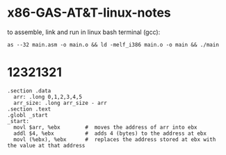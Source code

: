 # x86-GAS-AT&T-linux-notes

to assemble, link and run in linux bash terminal (gcc):

  `as --32 main.asm -o main.o && ld -melf_i386 main.o -o main && ./main`

# 12321321 #

````assembly
.section .data
  arr: .long 0,1,2,3,4,5
  arr_size: .long arr_size - arr
.section .text
.globl _start
_start:
  movl $arr, %ebx        #  moves the address of arr into ebx
  addl $4, %ebx          #  adds 4 (bytes) to the address at ebx
  movl (%ebx), %ebx      #  replaces the address stored at ebx with the value at that address
````
